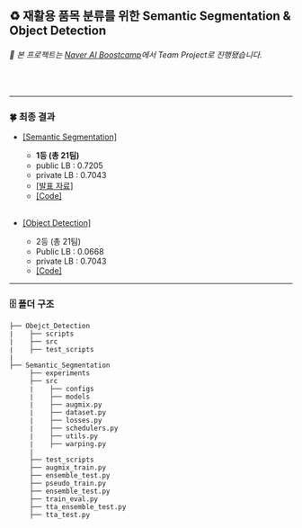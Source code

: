 ## ♻️ 재활용 품목 분류를 위한 Semantic Segmentation & Object Detection

###### 📌 본 프로젝트는 [_*Naver AI Boostcamp*_](https://www.edwith.org/bcaitech1/)에서 Team Project로 진행됐습니다.
<br>


----
### 🍀  최종 결과 
- [[Semantic Segmentation]](http://boostcamp.stages.ai/competitions/28/overview/description)
    - **1등 (총 21팀)**
    - public  LB : 0.7205 
    - private LB : 0.7043
    - [[발표 자료]](https://www.notion.so/MultiHead_Ensemble-a6d4e3db725a4588ab18ab7ea2551c92#0ace36d4004d4f17913cc543888fa0bd)
    - [[Code]](https://github.com/bcaitech1/p3-ims-obd-multihead_ensemble/blob/master/Hongyeob-Kim/Semantic_Segmentation/)
<br></br>

- [[Object Detection]](http://boostcamp.stages.ai/competitions/35/overview/description)
    - 2등 (총 21팀)
    - Public  LB : 0.0668
    - private LB : 0.7043
    - [[Code]](./Object_Detection/)
---
### 🗄 폴더 구조
```
├── Obejct_Detection
∣    ├── scripts
∣    ├── src
∣    ├── test_scripts
∣
├── Semantic_Segmentation
     ├── experiments
     ├── src
     ∣    ├── configs
     ∣    ├── models
     ∣    ├── augmix.py         
     ∣    ├── dataset.py        
     ∣    ├── losses.py         
     ∣    ├── schedulers.py     
     ∣    ├── utils.py          
     ∣    ├── warping.py        
     ∣
     ├── test_scripts
     ├── augmix_train.py
     ├── ensemble_test.py
     ├── pseudo_train.py
     ├── ensemble_test.py
     ├── train_eval.py
     ├── tta_ensemble_test.py
     ├── tta_test.py
```